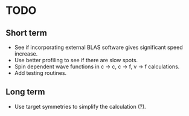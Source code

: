 # TODO

## Short term

- See if incorporating external BLAS software gives significant speed increase.
- Use better profiling to see if there are slow spots.
- Spin dependent wave functions in c -> c, c -> f, v -> f calculations.
- Add testing routines.

## Long term

- Use target symmetries to simplify the calculation (?).

